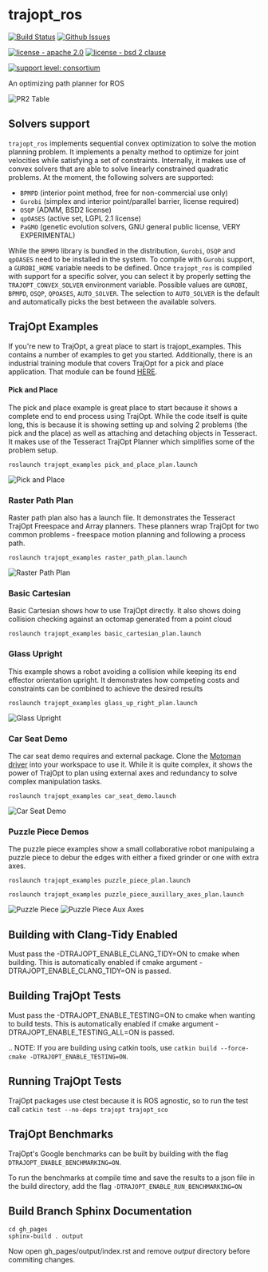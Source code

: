 # trajopt_ros

[![Build Status](https://travis-ci.com/ros-industrial-consortium/trajopt_ros.svg?branch=master)](https://travis-ci.com/ros-industrial-consortium/trajopt_ros)
[![Github Issues](https://img.shields.io/github/issues/ros-industrial-consortium/trajopt_ros.svg)](http://github.com/ros-industrial-consortium/trajopt_ros/issues)

[![license - apache 2.0](https://img.shields.io/:license-Apache%202.0-yellowgreen.svg)](https://opensource.org/licenses/Apache-2.0)
[![license - bsd 2 clause](https://img.shields.io/:license-BSD%202--Clause-blue.svg)](https://opensource.org/licenses/BSD-2-Clause)

[![support level: consortium](https://img.shields.io/badge/support%20level-consortium-brightgreen.png)](http://rosindustrial.org/news/2016/10/7/better-supporting-a-growing-ros-industrial-software-platform)

An optimizing path planner for ROS

![PR2 Table](gh_pages/_static/example_gifs/PR2_table.gif)

## Solvers support
`trajopt_ros` implements sequential convex optimization to solve the motion planning problem.
It implements a penalty method to optimize for joint velocities while satisfying a set of constraints.
Internally, it makes use of convex solvers that are able to solve linearly constrained quadratic problems.
At the moment, the following solvers are supported:
- `BPMPD` (interior point method, free for non-commercial use only)
- `Gurobi` (simplex and interior point/parallel barrier, license required)
- `OSQP` (ADMM, BSD2 license)
- `qpOASES` (active set, LGPL 2.1 license)
- `PaGMO` (genetic evolution solvers,  GNU general public license, VERY EXPERIMENTAL)

While the `BPMPD` library is bundled in the distribution, `Gurobi`, `OSQP` and `qpOASES` need to be installed in the system.
To compile with `Gurobi` support, a `GUROBI_HOME` variable needs to be defined.
Once `trajopt_ros` is compiled with support for a specific solver, you can select it by properly setting the `TRAJOPT_CONVEX_SOLVER` environment variable. Possible values are `GUROBI`, `BPMPD`, `OSQP`, `QPOASES`, `AUTO_SOLVER`.
The selection to `AUTO_SOLVER` is the default and automatically picks the best between the available solvers.

## TrajOpt Examples
If you're new to TrajOpt, a great place to start is trajopt_examples. This contains a number of examples to get you started. Additionally, there is an industrial training module that covers TrajOpt for a pick and place application. That module can be found [HERE](https://industrial-training-master.readthedocs.io/en/melodic/_source/demo3/index.html).
#### Pick and Place
The pick and place example is great place to start because it shows a complete end to end process using TrajOpt. While the code itself is quite long, this is because it is showing setting up and solving 2 problems (the pick and the place) as well as attaching and detaching objects in Tesseract. It makes use of the Tesseract TrajOpt Planner which simplifies some of the problem setup.

```roslaunch trajopt_examples pick_and_place_plan.launch```

![Pick and Place](gh_pages/_static/example_gifs/pick_and_place.gif)

### Raster Path Plan
Raster path plan also has a launch file. It demonstrates the Tesseract TrajOpt Freespace and Array planners. These planners wrap TrajOpt for two common problems - freespace motion planning and following a process path.

```roslaunch trajopt_examples raster_path_plan.launch```

![Raster Path Plan](gh_pages/_static/example_gifs/raster_path.gif)

### Basic Cartesian
Basic Cartesian shows how to use TrajOpt directly. It also shows doing collision checking against an octomap generated from a point cloud

```roslaunch trajopt_examples basic_cartesian_plan.launch```

### Glass Upright
This example shows a robot avoiding a collision while keeping its end effector orientation upright. It demonstrates how competing costs and constraints can be combined to achieve the desired results

```roslaunch trajopt_examples glass_up_right_plan.launch```

![Glass Upright](gh_pages/_static/example_gifs/glass_upright.gif)

### Car Seat Demo
The car seat demo requires and external package. Clone the [Motoman driver](https://github.com/ros-industrial/motoman) into your workspace to use it. While it is quite complex, it shows the power of TrajOpt to plan using external axes and redundancy to solve complex manipulation tasks.

```roslaunch trajopt_examples car_seat_demo.launch```

![Car Seat Demo](gh_pages/_static/car_seat_demo.png)

### Puzzle Piece Demos
The puzzle piece examples show a small collaborative robot manipulaing a puzzle piece to debur the edges with either a fixed grinder or one with extra axes.

```roslaunch trajopt_examples puzzle_piece_plan.launch```

```roslaunch trajopt_examples puzzle_piece_auxillary_axes_plan.launch```


![Puzzle Piece](gh_pages/_static/example_gifs/puzzle_piece.gif)  ![Puzzle Piece Aux Axes](gh_pages/_static/example_gifs/puzzle_piece_with_positioner.gif)


## Building with Clang-Tidy Enabled

Must pass the -DTRAJOPT_ENABLE_CLANG_TIDY=ON to cmake when building. This is automatically enabled if cmake argument -DTRAJOPT_ENABLE_CLANG_TIDY=ON is passed.

## Building TrajOpt Tests

Must pass the -DTRAJOPT_ENABLE_TESTING=ON to cmake when wanting to build tests. This is automatically enabled if cmake argument -DTRAJOPT_ENABLE_TESTING_ALL=ON is passed.

.. NOTE: If you are building using catkin tools, use `catkin build --force-cmake -DTRAJOPT_ENABLE_TESTING=ON`.

## Running TrajOpt Tests

TrajOpt packages use ctest because it is ROS agnostic, so to run the test call `catkin test --no-deps trajopt trajopt_sco`

## TrajOpt Benchmarks

TrajOpt's Google benchmarks can be built by building with the flag `DTRAJOPT_ENABLE_BENCHMARKING=ON`.

To run the benchmarks at compile time and save the results to a json file in the build directory, add the flag `-DTRAJOPT_ENABLE_RUN_BENCHMARKING=ON`

## Build Branch Sphinx Documentation

```
cd gh_pages
sphinx-build . output
```
Now open gh_pages/output/index.rst and remove *output* directory before commiting changes.

